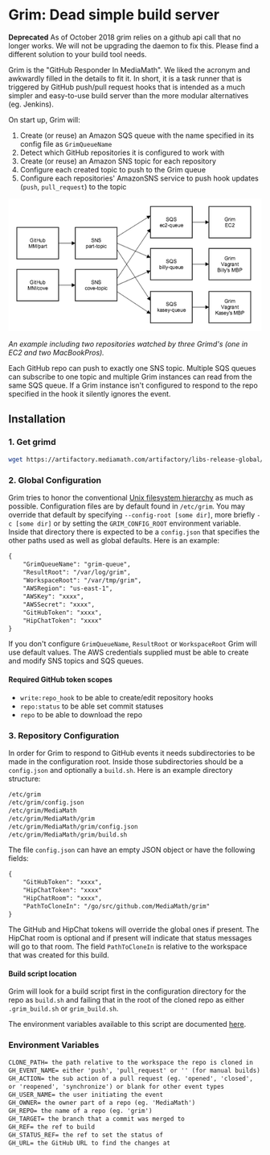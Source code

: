 # Grim: Dead simple build server

**Deprecated** As of October 2018 grim relies on a github api call that no longer works.  We will not be upgrading the daemon to fix this. Please find a different solution to your build tool needs.

Grim is the "GitHub Responder In MediaMath".  We liked the acronym and awkwardly filled in the details to fit it.  In short, it is a task runner that is triggered by GitHub push/pull request hooks that is intended as a much simpler and easy-to-use build server than the more modular alternatives (eg. Jenkins).

On start up, Grim will:

1. Create (or reuse) an Amazon SQS queue with the name specified in its config file as `GrimQueueName`
2. Detect which GitHub repositories it is configured to work with
3. Create (or reuse) an Amazon SNS topic for each repository
4. Configure each created topic to push to the Grim queue
5. Configure each repositories' AmazonSNS service to push hook updates (`push`, `pull_request`) to the topic

![Grimd data flow](docs/grimd.png "An example including 3 Grimd's (one in EC2 and two MacBookPros) and two repositories.")

_An example including two repositories watched by three Grimd's (one in EC2 and two MacBookPros)._

Each GitHub repo can push to exactly one SNS topic.  Multiple SQS queues can subscribe to one topic and multiple Grim instances can read from the same SQS queue.  If a Grim instance isn't configured to respond to the repo specified in the hook it silently ignores the event.

## Installation

### 1. Get grimd

```bash
wget https://artifactory.mediamath.com/artifactory/libs-release-global/com/mediamath/grim/grimd/[RELEASE]/grimd-[RELEASE].zip
```

### 2. Global Configuration

Grim tries to honor the conventional [Unix filesystem hierarchy](http://en.wikipedia.org/wiki/Unix_filesystem#Conventional_directory_layout) as much as possible.  Configuration files are by default found in `/etc/grim`.  You may override that default by specifying `--config-root [some dir]`, more briefly `-c [some dir]` or by setting the `GRIM_CONFIG_ROOT` environment variable.  Inside that directory there is expected to be a `config.json` that specifies the other paths used as well as global defaults.  Here is an example:

```
{
	"GrimQueueName": "grim-queue",
	"ResultRoot": "/var/log/grim",
	"WorkspaceRoot": "/var/tmp/grim",
	"AWSRegion": "us-east-1",
	"AWSKey": "xxxx",
	"AWSSecret": "xxxx",
	"GitHubToken": "xxxx",
	"HipChatToken": "xxxx"
}
```

If you don't configure `GrimQueueName`, `ResultRoot` or `WorkspaceRoot` Grim will use default values.  The AWS credentials supplied must be able to create and modify SNS topics and SQS queues.

#### Required GitHub token scopes

* `write:repo_hook` to be able to create/edit repository hooks
* `repo:status` to be able set commit statuses
* `repo` to be able to download the repo

### 3. Repository Configuration

In order for Grim to respond to GitHub events it needs subdirectories to be made in the configuration root.  Inside those subdirectories should be a `config.json` and optionally a `build.sh`.  Here is an example directory structure:

```
/etc/grim
/etc/grim/config.json
/etc/grim/MediaMath
/etc/grim/MediaMath/grim
/etc/grim/MediaMath/grim/config.json
/etc/grim/MediaMath/grim/build.sh
```

The file `config.json` can have an empty JSON object or have the following fields:

```
{
	"GitHubToken": "xxxx",
	"HipChatToken": "xxxx"
	"HipChatRoom": "xxxx",
	"PathToCloneIn": "/go/src/github.com/MediaMath/grim"
}
```

The GitHub and HipChat tokens will override the global ones if present.  The HipChat room is optional and if present will indicate that status messages will go to that room.  The field `PathToCloneIn` is relative to the workspace that was created for this build.

#### Build script location

Grim will look for a build script first in the configuration directory for the repo as `build.sh` and failing that in the root of the cloned repo as either `.grim_build.sh` or `grim_build.sh`.

The environment variables available to this script are documented [here](#environment-variables).

### Environment Variables
```
CLONE_PATH= the path relative to the workspace the repo is cloned in
GH_EVENT_NAME= either 'push', 'pull_request' or '' (for manual builds)
GH_ACTION= the sub action of a pull request (eg. 'opened', 'closed', or 'reopened', 'synchronize') or blank for other event types
GH_USER_NAME= the user initiating the event
GH_OWNER= the owner part of a repo (eg. 'MediaMath')
GH_REPO= the name of a repo (eg. 'grim')
GH_TARGET= the branch that a commit was merged to
GH_REF= the ref to build
GH_STATUS_REF= the ref to set the status of
GH_URL= the GitHub URL to find the changes at
```
